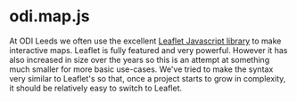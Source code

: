 # odi.map.js

At ODI Leeds we often use the excellent [Leaflet Javascript library](https://leafletjs.com/) to make interactive maps. Leaflet is fully featured and very powerful. However it has also increased in size over the years so this is an attempt at something much smaller for more basic use-cases. We've tried to make the syntax very similar to Leaflet's so that, once a project starts to grow in complexity, it should be relatively easy to switch to Leaflet.
